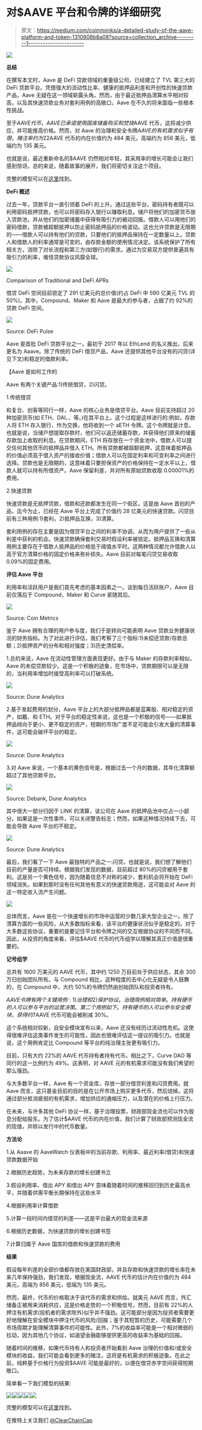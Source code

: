 # 对$AAVE 平台和令牌的详细研究

> 原文：<https://medium.com/coinmonks/a-detailed-study-of-the-aave-platform-and-token-1310908b8a08?source=collection_archive---------1----------------------->

![](img/3b3cf3c629e9133a39546b2f2a775455.png)

**总结**

在撰写本文时，Aave 是 DeFi 贷款领域的重量级公司，已经建立了 TVL 第三大的 DeFi 贷款平台。凭借强大的流动性比率、健康的抵押品利差和开创性的快速贷款产品，Aave 无疑在这一领域崭露头角。然而，由于最近抵押品清算水平相对较高，以及其快速贷款业务对套利用例的高敞口，Aave 在不久的将来面临一些根本性挑战。

至于$AAVE 代币，AAVE 已承诺使用国库储备购买和焚烧$AAVE 代币，这将减少供应，并可能推高价格。然而，对 Aave 的治理和安全令牌$AAVE 的有机需求似乎有限，赌注率约为 22%。根据我们对 Aave 的国库现金流预测的估计，我们估计$AAVE 代币的内在价值约为 484 美元，高端约为 856 美元，低端约为 135 美元。

也就是说，最近重新命名的$AAVE 仍然相对年轻，其采用率的增长可能会让我们感到惊讶。总的来说，随着故事的展开，我们将密切关注这个项目。

完整的模型可以在[这里](https://drive.google.com/file/d/1MYEuMt6yZzVW-TPUjA7Phw6pHtfC0tnB/view?usp=sharing)找到。

**DeFi 概述**

过去一年，贷款平台一直引领着 DeFi 的上升。通过这些平台，密码持有者既可以利用密码抵押贷款，也可以将密码存入银行以赚取利息。储户将他们的加密货币放入贷款池，并从他们的加密储蓄中获得有吸引力的被动回报。借款人可以用他们的密码借款，贷款被超额抵押以防止密码抵押品的价格波动。这也允许贷款是无限期的——借款人可以持有他们的贷款，只要他们的抵押品保持在一定数量以上。贷款人和借款人的利率通常是可变的，由存款金额的使用情况决定。该系统保护了所有相关方，消除了对长流程和第三方(如银行)的需求。通过为交易双方提供普遍具有吸引力的利率，难怪贷款协议风靡全球。

![](img/01a87c6f415a6d78fd936acf413e320d.png)

Comparison of Traditional and DeFi APRs

借贷 DeFi 空间目前锁定了 291 亿美元的总价值(约占 DeFi 中 590 亿美元 TVL 的 50%)。其中，Compound、Maker 和 Aave 是最大的参与者，占据了约 92%的贷款 DeFi 空间。

![](img/00fb749c41c2cfeb5efdf93ac9471608.png)

Source: DeFi Pulse

Aave 是首批 DeFi 贷款平台之一，最初于 2017 年以 EthLend 的名义推出，后来更名为 Aaave。除了传统的 DeFi 借贷产品，Aave 还提供其他平台没有的闪贷(详见下文)和稳定的借款利率。

【Aave 是如何工作的

Aave 有两个关键产品:1)传统借贷，2)闪贷。

1.传统借贷

和复合、创客等同行一样，Aave 的核心业务是借贷平台。Aave 目前支持超过 20 种加密货币(如 ETH、DAI、、等。)在其平台上。这个过程是这样进行的:例如，存款人将 ETH 存入银行，作为交换，他将收到一个 aETH 令牌。这个令牌就是计息，也就是说，当储户想提取存款时，他们可以返还储蓄存款，并获得他们原来的储蓄存款加上收取的利息。在贷款期间，ETH 将存放在一个资金池中，借款人可以提交任何其他货币的抵押品并借入 ETH。所有贷款都被超额抵押，这意味着抵押品的价值必须高于借入资产的接收价值；借款人可以在固定利率和可变利率之间进行选择。贷款也是无限期的，这意味着只要担保资产的价格保持在一定水平以上，借款人就可以持有所借资产。Aave 保留利差，并对所有原始贷款收取 0.00001%的费用。

2.快速贷款

快速贷款是无抵押贷款，借款和还款都发生在同一个街区。这是由 Aave 首创的产品，迄今为止，已经在 Aave 平台上完成了价值约 28 亿美元的快速贷款。闪贷目前有三种用例:1)套利，2)抵押品互换，3)清算。

套利用例的存在主要是因为借贷平台之间的利率不协调，从而为用户提供了一些从利差中获利的机会。快速贷款确保套利交易时假设利率被锁定。抵押品互换和清算用例主要存在于借款人抵押品的价格低于阈值水平时。这两种情况都允许借款人以高于官方清算价格的固定价格来弥补损失。Aave 目前对每笔闪贷交易收取 0.09%的固定费用。

**评估 Aave 平台**

利用率和活跃用户是我们首先考虑的基本因素之一。谈到每日活跃账户，Aave 目前仅落后于 Compound，Maker 和 Curve 紧随其后。

![](img/0bdfab0a8118f3f63eaab97e23370125.png)

Source: Coin Metrics

鉴于 Aave 拥有合理的用户参与度，我们于是转向可能表明 Aave 贷款业务健康状况的财务指标。为了对此进行评估，我们考察了三个指标:1)未偿还贷款/存款总额；2)抵押资产的分布和相对强度；3)历史清偿率。

1.总的来说，Aave 在流动性管理方面表现更好。由于与 Maker 的存款利率相似，Aave 的未偿贷款较少。这是一个积极的迹象，在市场中，贷款期限可以是无限的，当利用率增加时接受高利率可以打破系统。

![](img/b0f4ababb1e89671202f23fc42fc2343.png)

Source: Dune Analytics

2.基于发起费用的划分，Aave 平台上的大部分抵押品都是蓝筹股、相对稳定的资产，如戴、和 ETH。对于平台的稳定性来说，这也是一个积极的信号——如果抵押品倾向于更小、更不稳定的资产，短期的市场广度不足可能会引发大量的清算事件，这可能会破坏平台的稳定。

![](img/166952dab38dad10f1a63c25c5dc6c34.png)

Source: Dune Analytics

3.对 Aave 来说，一个基本的黄色信号是，根据过去一个月的数据，其年化清算额超过了其他贷款平台。

![](img/366ed90b862bb00e69405055593ffe6f.png)

Source: Debank, Dune Analytics

其中很大一部分归因于 LINK 的清算，该公司在 Aave 的抵押品池中仅占一小部分。如果这是一次性事件，可以关闭警告标志；然而，如果这种情况持续下去，可能会导致 Aave 平台的不稳定。

![](img/b6057a52f2719e1a0b36c41cd0c1f160.png)

Source: Dune Analytics

最后，我们看了一下 Aave 最独特的产品之一:闪贷。也就是说，我们想了解他们目前的产量是否可持续。根据我们发现的数据，目前超过 80%的闪贷被用于套利。这是另一个黄色信号，因为随着信息不对称的减少，套利机会将开始在 DeFi 领域消失。如果到那时没有任何其他有意义的快速贷款用途，这可能会对 Aave 的这一特定收入流产生问题。

![](img/4dba79de4a56fd1fa0905a6e9ff9b564.png)

总体而言，Aave 是在一个快速增长的市场中运营的少数几家大型企业之一。除了清算方面的一些风险，从大多数指标来看，该平台的健康状况似乎是稳定的。对于大多数这些协议，重要的是要记住平台和令牌之间的交互根据协议的不同而不同。因此，从投资的角度来看，评估$AAVE 代币的代币组学以理解其真正价值是很重要的。

**记号组学**

总共有 1600 万美元的 AAVE 代币，其中约 1250 万目前处于供应状态，其余 300 万归创始团队所有。与 Compound 相比，这种程度的去中心化无疑是令人鼓舞的，在 Compound 中，大约 50%的令牌仍然由创始团队和投资者持有。

$AAVE 令牌有两个关键用例:1)治理和 2)保护协议。治理用例相对简单。持有硬币的人可以参与平台的运营决策。第二个用例如下。持有硬币的人可以参与安全模块，获得约 7%的收益率。作为交换，如果该协议出现流动性危机，他们持有的$AAVE 代币可能会被削减 30%。

这个系统相对较新，自安全模块宣布以来，Aave 还没有经历过流动性危机。这使得很难评估这类事件发生的可能性，因此也很难评估这一提议的吸引力。也就是说，这个用例肯定比 Compound 等平台的纯治理主张更有吸引力。

目前，只有大约 22%的 AAVE 代币持有者持有代币。相比之下，Curve DAO 等同行的这一比例约为 49%。这表明，对 AAVE 元的有机需求可能没有我们希望的那么强劲。

与大多数平台一样，Aave 有一个资金库，存放一部分借贷利差和闪贷费用。就 Aave 而言，这只基金目前的目的是在公开市场上购买更多代币，然后烧掉。这将通过部分抵消疲弱的有机需求，增加供应的通缩压力，以及潜在的价格上行压力。

在未来，与许多其他 DeFi 协议一样，基于治理投票，财政部现金流也可以作为股息分配给股东。为了估计$AAVE 代币的内在价值，我们计算了财政部预测现金流的现值，并除以发行中的代币数量。

**方法论**

1.从 Aaave 的 AaveWatch 仪表板中的当前存款、利用率、最近利率(借贷)和快速贷款数据开始

2.根据历史趋势，为未来存款的增长创建书立

3.假设利用率、借出 APY 和借出 APY 意味着随着时间的推移回归到历史最高水平，并随着供需平衡长期保持在这些水平

4.根据利用率计算借款

5.计算一段时间内借贷的利差——这是平台最大的现金流来源

6.根据历史数据，为快速贷款的增长创建书签

7.计算归属于 Aave 国库的借款和快速贷款的费用

**结果**

假设每年利差的全部价值都存放在美国财政部，并且存款和快速贷款的增长率在未来几年保持强劲，我们发现，根据现金流，AAVE 代币的估计内在价值约为 484 美元，高端为 856 美元，低端为 135 美元。

然而，最终，代币的价格取决于该代币的需求和供给。就美元 AAVE 而言，外汇储备正被用来消耗供应，这是价格走势的一个积极信号。然而，目前有 22%的人押注有机需求(投机者的需求除外)似乎并不强劲。这可能部分是因为投资者需要更好地理解在安全模块中押注代币的风险/回报；鉴于其短暂的历史，可能需要几个市场周期才能理解清算事件的可能性。此外，7%的收益率可能是一个相对微弱的拉动，因为其他几个协议，如渴望金融能够提供更高的收益率为基础的回报。

随着时间的推移，如果代币持有人和投资者开始看到 Aave 治理的价值和/或安全模块的收益，我们可能会看到更多的赌注，这将是有机需求的积极迹象。在此之前，纯粹基于价格行为投资$AAVE 可能是最好的，以便在借贷赤字空间获得短期敞口。

简单看一下我们模型的结果:

![](img/bdf8c376a8cdf76ace04463a7e71d1f4.png)![](img/e730296c0d002875600b828eb7329060.png)![](img/77ecc1210a5387181d6543a6ebccdcbe.png)![](img/8efc9c85e33b10bf88ffd00579a69bf2.png)![](img/24c452c18721af2653fae0a7661c6a46.png)

完整的模型可以在[这里](https://drive.google.com/file/d/1MYEuMt6yZzVW-TPUjA7Phw6pHtfC0tnB/view?usp=sharing)找到。

在推特上关注我们 [@ClearChainCap](https://twitter.com/ClearChainCap)